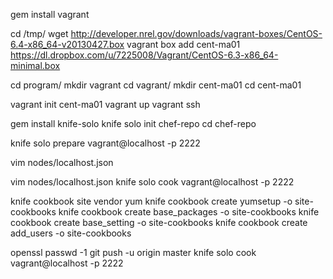 gem install vagrant

cd /tmp/
wget http://developer.nrel.gov/downloads/vagrant-boxes/CentOS-6.4-x86_64-v20130427.box
vagrant box add cent-ma01 https://dl.dropbox.com/u/7225008/Vagrant/CentOS-6.3-x86_64-minimal.box

cd program/
mkdir vagrant
cd vagrant/
mkdir cent-ma01
cd cent-ma01

vagrant init cent-ma01
vagrant up
vagrant ssh

gem install knife-solo
knife solo init chef-repo
cd chef-repo

knife solo prepare vagrant@localhost -p 2222

vim nodes/localhost.json

vim nodes/localhost.json
knife solo cook vagrant@localhost -p 2222

knife cookbook site vendor yum 
knife cookbook create yumsetup -o site-cookbooks
knife cookbook create base_packages -o site-cookbooks
knife cookbook create base_setting -o site-cookbooks
knife cookbook create add_users -o site-cookbooks

openssl passwd -1
git push -u origin master
knife solo cook vagrant@localhost -p 2222
